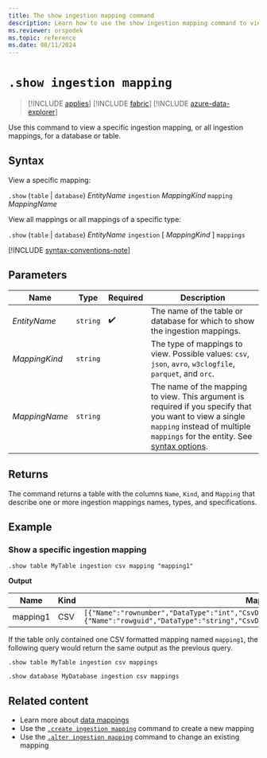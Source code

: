 ```yaml
---
title: The show ingestion mapping command
description: Learn how to use the show ingestion mapping command to view the ingestion mapping for a table or database.
ms.reviewer: orspodek
ms.topic: reference
ms.date: 08/11/2024
---
```

# `.show ingestion mapping`

> [!INCLUDE [applies](../includes/applies-to-version/applies.md)] [!INCLUDE [fabric](../includes/applies-to-version/fabric.md)] [!INCLUDE [azure-data-explorer](../includes/applies-to-version/azure-data-explorer.md)]

Use this command to view a specific ingestion mapping, or all ingestion mappings, for a database or table.

## Syntax

View a specific mapping:

`.show` (`table` | `database`) *EntityName* `ingestion` *MappingKind* `mapping` *MappingName*

View all mappings or all mappings of a specific type:

`.show` (`table` | `database`) *EntityName* `ingestion` [ *MappingKind* ] `mappings`

[!INCLUDE [syntax-conventions-note](../includes/syntax-conventions-note.md)]

## Parameters

|Name|Type|Required|Description|
|--|--|--|--|
|*EntityName*| `string` | :heavy_check_mark:|The name of the table or database for which to show the ingestion mappings.|
|*MappingKind*| `string` ||The type of mappings to view. Possible values: `csv`, `json`, `avro`, `w3clogfile`, `parquet`, and `orc`.|
|*MappingName*| `string` ||The name of the mapping to view. This argument is required if you specify that you want to view a single `mapping` instead of multiple `mappings` for the entity. See [syntax options](#syntax).|

## Returns

The command returns a table with the columns `Name`, `Kind`, and `Mapping` that describe one or more ingestion mappings names, types, and specifications.

## Example

### Show a specific ingestion mapping

```kusto
.show table MyTable ingestion csv mapping "mapping1" 
```

**Output**

| Name     | Kind | Mapping     |
|----------|------|-------------|
| mapping1 | CSV  | `[{"Name":"rownumber","DataType":"int","CsvDataType":null,"Ordinal":0,"ConstValue":null},{"Name":"rowguid","DataType":"string","CsvDataType":null,"Ordinal":1,"ConstValue":null}]` |

If the table only contained one CSV formatted mapping named `mapping1`, the following query would return the same output as the previous query.

```kusto
.show table MyTable ingestion csv mappings 
```

```kusto
.show database MyDatabase ingestion csv mappings
```

## Related content

* Learn more about [data mappings](mappings.md)
* Use the [`.create ingestion mapping`](create-ingestion-mapping-command.md) command to create a new mapping
* Use the [`.alter ingestion mapping`](alter-ingestion-mapping-command.md) command to change an existing mapping
